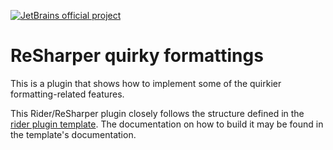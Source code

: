 [![JetBrains official project](https://jb.gg/badges/official.svg)](https://confluence.jetbrains.com/display/ALL/JetBrains+on+GitHub)

# ReSharper quirky formattings

This is a plugin that shows how to implement some of the quirkier formatting-related features.

This Rider/ReSharper plugin closely follows the structure defined in the [rider plugin template](https://github.com/JetBrains/resharper-rider-plugin). The documentation on how to build it may be found in the template's documentation.